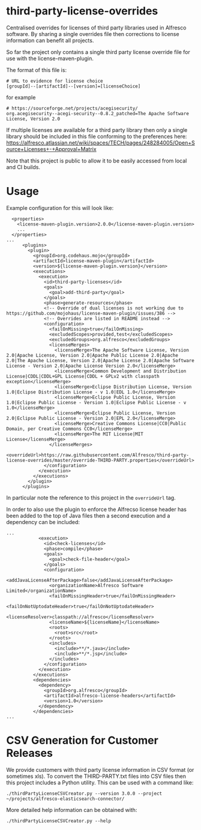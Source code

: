 # third-party-license-overrides

Centralised overrides for licenses of third party libraries used in Alfresco software.  By sharing a single overrides file then corrections to
license information can benefit all projects.

So far the project only contains a single third party license override file for use with the license-maven-plugin.

The format of this file is:

```
# URL to evidence for license choice
[groupId]--[artifactId]--[version]=[licenseChoice]
```

for example

```
# https://sourceforge.net/projects/acegisecurity/
org.acegisecurity--acegi-security--0.8.2_patched=The Apache Software License, Version 2.0
```

If multiple licenses are available for a third party library then only a single library should be included in this file conforming to the preferences here:
https://alfresco.atlassian.net/wiki/spaces/TECH/pages/248284005/Open+Source+Licenses+-+Approval+Matrix

Note that this project is public to allow it to be easily accessed from local and CI builds.

# Usage

Example configuration for this will look like:

```
  <properties>
    <license-maven-plugin.version>2.0.0</license-maven-plugin.version>
    ...
  </properties>
...
      <plugins>
        <plugin>
          <groupId>org.codehaus.mojo</groupId>
          <artifactId>license-maven-plugin</artifactId>
          <version>${license-maven-plugin.version}</version>
          <executions>
            <execution>
              <id>third-party-licenses</id>
              <goals>
                <goal>add-third-party</goal>
              </goals>
              <phase>generate-resources</phase>
              <!-- Override of dual licenses is not working due to https://github.com/mojohaus/license-maven-plugin/issues/386 -->
              <!-- Overrides are listed in README instead -->
              <configuration>
                <failOnMissing>true</failOnMissing>
                <excludedScopes>provided,test</excludedScopes>
                <excludedGroups>org.alfresco</excludedGroups>
                <licenseMerges>
                  <licenseMerge>The Apache Software License, Version 2.0|Apache License, Version 2.0|Apache Public License 2.0|Apache 2.0|The Apache License, Version 2.0|Apache License 2.0|Apache Software License - Version 2.0|Apache License Version 2.0</licenseMerge>
                  <licenseMerge>Common Development and Distribution License|CDDL|CDDL+GPL License|CDDL + GPLv2 with classpath exception</licenseMerge>
                  <licenseMerge>Eclipse Distribution License, Version 1.0|Eclipse Distribution License - v 1.0|EDL 1.0</licenseMerge>
                  <licenseMerge>Eclipse Public License, Version 1.0|Eclipse Public License - Version 1.0|Eclipse Public License - v 1.0</licenseMerge>
                  <licenseMerge>Eclipse Public License, Version 2.0|Eclipse Public License - Version 2.0|EPL 2.0</licenseMerge>
                  <licenseMerge>Creative Commons License|CC0|Public Domain, per Creative Commons CC0</licenseMerge>
                  <licenseMerge>The MIT License|MIT License</licenseMerge>
                </licenseMerges>
                <overrideUrl>https://raw.githubusercontent.com/Alfresco/third-party-license-overrides/master/override-THIRD-PARTY.properties</overrideUrl>
              </configuration>
            </execution>
          </executions>
        </plugin>
      </plugins>
```

In particular note the reference to this project in the `overrideUrl` tag.

In order to also use the plugin to enforce the Alfrecso license header has been added to the top of Java files then a second execution and a dependency can be included:

```
...
            <execution>
              <id>check-licenses</id>
              <phase>compile</phase>
              <goals>
                <goal>check-file-header</goal>
              </goals>
              <configuration>
                <addJavaLicenseAfterPackage>false</addJavaLicenseAfterPackage>
                <organizationName>Alfresco Software Limited</organizationName>
                <failOnMissingHeader>true</failOnMissingHeader>
                <failOnNotUptodateHeader>true</failOnNotUptodateHeader>
                <licenseResolver>classpath://alfresco</licenseResolver>
                <licenseName>${licenseName}</licenseName>
                <roots>
                  <root>src</root>
                </roots>
                <includes>
                  <include>**/*.java</include>
                  <include>**/*.jsp</include>
                </includes>
              </configuration>
            </execution>
          </executions>
          <dependencies>
            <dependency>
              <groupId>org.alfresco</groupId>
              <artifactId>alfresco-license-headers</artifactId>
              <version>1.0</version>
            </dependency>
          </dependencies>
...
```

# CSV Generation for Customer Releases

We provide customers with third party license information in CSV format (or sometimes xls). To convert the THIRD-PARTY.txt files
into CSV files then this project includes a Python utility.  This can be used with a command like:

```
./thirdPartyLicenseCSVCreator.py --version 3.0.0 --project ~/projects/alfresco-elasticsearch-connector/
```

More detailed help information can be obtained with:

```
./thirdPartyLicenseCSVCreator.py --help
```
